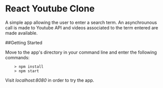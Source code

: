 # React Youtube Clone

A simple app allowing the user to enter a search term. An asynchrounous call is made to Youtube API and videos associated to the term entered are made available.

##Getting Started

Move to the app's directory in your command line and enter the following commands:
```
	> npm install
	> npm start
```
Visit *localhost:8080* in order to try the app.
